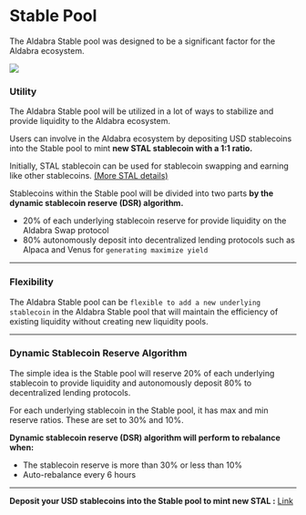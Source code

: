 <!--
order: 3
-->

# Stable Pool

The Aldabra Stable pool was designed to be a significant factor for the Aldabra ecosystem.

![](/stable-pool_info.png)

### Utility

The Aldabra Stable pool will be utilized in a lot of ways to stabilize and provide liquidity to the Aldabra ecosystem.

Users can involve in the Aldabra ecosystem by depositing USD stablecoins into the Stable pool to mint **new STAL stablecoin with a 1:1 ratio.** 

Initially, STAL stablecoin can be used for stablecoin swapping and earning like other stablecoins. [(More STAL details)](../../tokens/stal-stablecoin)

Stablecoins within the Stable pool will be divided into two parts **by the dynamic stablecoin reserve (DSR) algorithm.**
- 20% of each underlying stablecoin reserve for provide liquidity on the Aldabra Swap protocol
- 80% autonomously deposit into decentralized lending protocols such as Alpaca and Venus for `generating maximize yield`
***

### Flexibility

The Aldabra Stable pool can be `flexible to add a new underlying stablecoin` in the Aldabra Stable pool that will maintain the efficiency of existing liquidity without creating new liquidity pools.
***

### Dynamic Stablecoin Reserve Algorithm

The simple idea is the Stable pool will reserve 20% of each underlying stablecoin to provide liquidity and autonomously deposit 80% to decentralized lending protocols.

For each underlying stablecoin in the Stable pool, it has max and min reserve ratios. These are set to 30% and 10%.

**Dynamic stablecoin reserve (DSR) algorithm will perform to rebalance when:**

- The stablecoin reserve is more than 30% or less than 10% 
- Auto-rebalance every 6 hours
***

**Deposit your USD stablecoins into the Stable pool to mint new STAL :** [Link](https://app.aldabra.finance/#/pool/mint)
